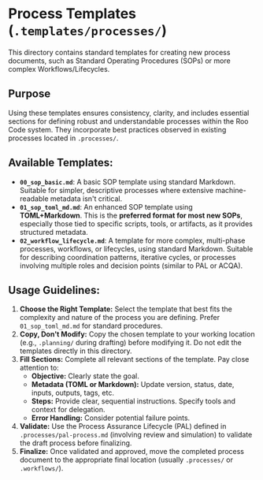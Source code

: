 # Process Templates (`.templates/processes/`)

This directory contains standard templates for creating new process documents, such as Standard Operating Procedures (SOPs) or more complex Workflows/Lifecycles.

## Purpose

Using these templates ensures consistency, clarity, and includes essential sections for defining robust and understandable processes within the Roo Code system. They incorporate best practices observed in existing processes located in `.processes/`.

## Available Templates:

*   **`00_sop_basic.md`**: A basic SOP template using standard Markdown. Suitable for simpler, descriptive processes where extensive machine-readable metadata isn't critical.
*   **`01_sop_toml_md.md`**: An enhanced SOP template using **TOML+Markdown**. This is the **preferred format for most new SOPs**, especially those tied to specific scripts, tools, or artifacts, as it provides structured metadata.
*   **`02_workflow_lifecycle.md`**: A template for more complex, multi-phase processes, workflows, or lifecycles, using standard Markdown. Suitable for describing coordination patterns, iterative cycles, or processes involving multiple roles and decision points (similar to PAL or ACQA).

## Usage Guidelines:

1.  **Choose the Right Template:** Select the template that best fits the complexity and nature of the process you are defining. Prefer `01_sop_toml_md.md` for standard procedures.
2.  **Copy, Don't Modify:** Copy the chosen template to your working location (e.g., `.planning/` during drafting) before modifying it. Do not edit the templates directly in this directory.
3.  **Fill Sections:** Complete all relevant sections of the template. Pay close attention to:
    *   **Objective:** Clearly state the goal.
    *   **Metadata (TOML or Markdown):** Update version, status, date, inputs, outputs, tags, etc.
    *   **Steps:** Provide clear, sequential instructions. Specify tools and context for delegation.
    *   **Error Handling:** Consider potential failure points.
4.  **Validate:** Use the Process Assurance Lifecycle (PAL) defined in `.processes/pal-process.md` (involving review and simulation) to validate the draft process before finalizing.
5.  **Finalize:** Once validated and approved, move the completed process document to the appropriate final location (usually `.processes/` or `.workflows/`).
